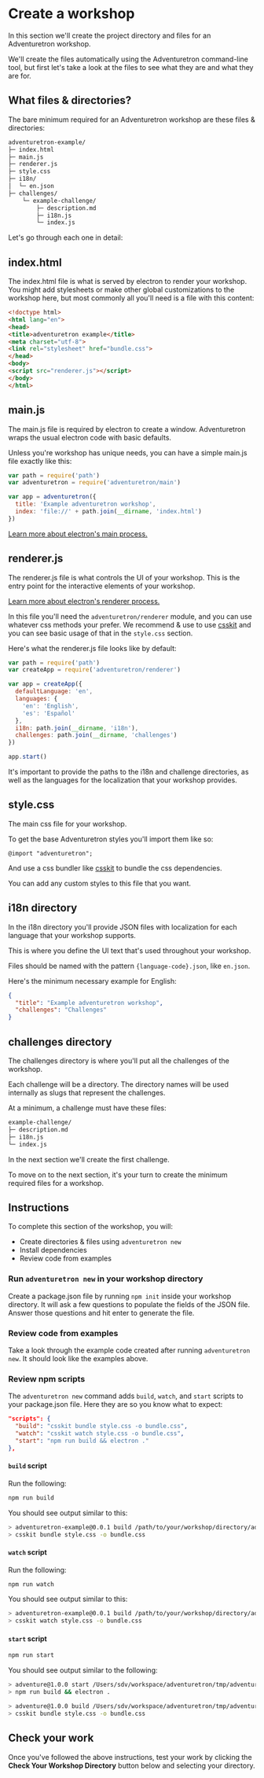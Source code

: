 # Create a workshop

In this section we'll create the project directory and files for an Adventuretron workshop.

We'll create the files automatically using the Adventuretron command-line tool, but first let's take a look at the files to see what they are and what they are for.

## What files & directories?

The bare minimum required for an Adventuretron workshop are these files & directories:

```sh
adventuretron-example/
├─ index.html
├─ main.js
├─ renderer.js
├─ style.css
├─ i18n/
│  └─ en.json
├─ challenges/
    └─ example-challenge/
        ├─ description.md
        ├─ i18n.js
        └─ index.js
```

Let's go through each one in detail:

## index.html

The index.html file is what is served by electron to render your workshop. You might add stylesheets or make other global customizations to the workshop here, but most commonly all you'll need is a file with this content:

```html
<!doctype html>
<html lang="en">
<head>
<title>adventuretron example</title>
<meta charset="utf-8">
<link rel="stylesheet" href="bundle.css">
</head>
<body>
<script src="renderer.js"></script>
</body>
</html>
```

## main.js

The main.js file is required by electron to create a window. Adventuretron wraps the usual electron code with basic defaults.

Unless you're workshop has unique needs, you can have a simple main.js file exactly like this:

```js
var path = require('path')
var adventuretron = require('adventuretron/main')

var app = adventuretron({
  title: 'Example adventuretron workshop',
  index: 'file://' + path.join(__dirname, 'index.html')
})
```

[Learn more about electron's main process.](http://jlord.us/essential-electron/#main-process)

## renderer.js

The renderer.js file is what controls the UI of your workshop. This is the entry point for the interactive elements of your workshop.

[Learn more about electron's renderer process.](http://jlord.us/essential-electron/#main-process)

In this file you'll need the `adventuretron/renderer` module, and you can use whatever css methods your prefer. We recommend & use to use [csskit](https://github.com/csskit/csskit) and you can see basic usage of that in the `style.css` section.

Here's what the renderer.js file looks like by default:

```js
var path = require('path')
var createApp = require('adventuretron/renderer')

var app = createApp({
  defaultLanguage: 'en',
  languages: {
    'en': 'English',
    'es': 'Español'
  },
  i18n: path.join(__dirname, 'i18n'),
  challenges: path.join(__dirname, 'challenges')
})

app.start()
```

It's important to provide the paths to the i18n and challenge directories, as well as the languages for the localization that your workshop provides.

## style.css

The main css file for your workshop.

To get the base Adventuretron styles you'll import them like so:

```
@import "adventuretron";
```

And use a css bundler like [csskit](https://npmjs.com/csskit) to bundle the css dependencies.

You can add any custom styles to this file that you want.

## i18n directory

In the i18n directory you'll provide JSON files with localization for each language that your workshop supports.

This is where you define the UI text that's used throughout your workshop.

Files should be named with the pattern `{language-code}.json`, like `en.json`.

Here's the minimum necessary example for English:

```json
{
  "title": "Example adventuretron workshop",
  "challenges": "Challenges"
}
```

## challenges directory

The challenges directory is where you'll put all the challenges of the workshop.

Each challenge will be a directory. The directory names will be used internally as slugs that represent the challenges.

At a minimum, a challenge must have these files:

```sh
example-challenge/
├─ description.md
├─ i18n.js 
└─ index.js
```

In the next section we'll create the first challenge.

To move on to the next section, it's your turn to create the minimum required files for a workshop.

## Instructions

To complete this section of the workshop, you will:

- Create directories & files using `adventuretron new`
- Install dependencies
- Review code from examples

### Run `adventuretron new` in your workshop directory

Create a package.json file by running `npm init` inside your workshop directory. It will ask a few questions to populate the fields of the JSON file. Answer those questions and hit enter to generate the file.

### Review code from examples

Take a look through the example code created after running `adventuretron new`. It should look like the examples above.

### Review npm scripts

The `adventuretron new` command adds `build`, `watch`, and `start` scripts to your package.json file. Here they are so you know what to expect:

```json
"scripts": {
  "build": "csskit bundle style.css -o bundle.css",
  "watch": "csskit watch style.css -o bundle.css",
  "start": "npm run build && electron ."
},
```

#### `build` script

Run the following:

```sh
npm run build
```

You should see output similar to this:

```sh
> adventuretron-example@0.0.1 build /path/to/your/workshop/directory/adventuretron-example
> csskit bundle style.css -o bundle.css
```

#### `watch` script

Run the following:

```sh
npm run watch
```

You should see output similar to this:

```sh
> adventuretron-example@0.0.1 build /path/to/your/workshop/directory/adventuretron-example
> csskit watch style.css -o bundle.css
```

#### `start` script

```sh
npm run start
```

You should see output similar to the following:

```sh
> adventure@1.0.0 start /Users/sdv/workspace/adventuretron/tmp/adventure
> npm run build && electron .

> adventure@1.0.0 build /Users/sdv/workspace/adventuretron/tmp/adventure
> csskit bundle style.css -o bundle.css
```

## Check your work

Once you've followed the above instructions, test your work by clicking the **Check Your Workshop Directory** button below and selecting your directory.
